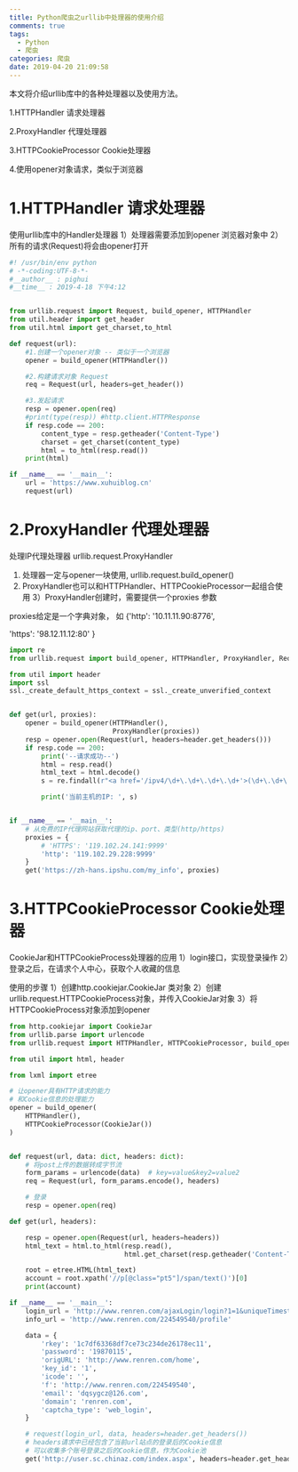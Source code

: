 ```yaml
---
title: Python爬虫之urllib中处理器的使用介绍
comments: true
tags:
  - Python
  - 爬虫
categories: 爬虫
date: 2019-04-20 21:09:58
---
```



本文将介绍urllib库中的各种处理器以及使用方法。

1.HTTPHandler 请求处理器

2.ProxyHandler 代理处理器

3.HTTPCookieProcessor Cookie处理器

4.使用opener对象请求，类似于浏览器

<!--more-->

# 1.HTTPHandler 请求处理器

使用urllib库中的Handler处理器
1）处理器需要添加到opener 浏览器对象中
2）所有的请求(Request)将会由opener打开

```python
#! /usr/bin/env python
# -*-coding:UTF-8-*-
#__author__ : pighui
#__time__ : 2019-4-18 下午4:12


from urllib.request import Request, build_opener, HTTPHandler
from util.header import get_header
from util.html import get_charset,to_html

def request(url):
    #1.创建一个opener对象 -- 类似于一个浏览器
    opener = build_opener(HTTPHandler())

    #2.构建请求对象 Request
    req = Request(url, headers=get_header())

    #3.发起请求
    resp = opener.open(req)
    #print(type(resp)) #http.client.HTTPResponse
    if resp.code == 200:
        content_type = resp.getheader('Content-Type')
        charset = get_charset(content_type)
        html = to_html(resp.read())
    print(html)

if __name__ == '__main__':
    url = 'https://www.xuhuiblog.cn'
    request(url)
```

# 2.ProxyHandler 代理处理器

处理IP代理处理器 urllib.request.ProxyHandler
1) 处理器一定与opener一块使用, urllib.request.build_opener()
2) ProxyHandler也可以和HTTPHandler、HTTPCookieProcessor一起组合使用
3）ProxyHandler创建时，需要提供一个proxies 参数

proxies给定是一个字典对象， 如
{'http': '10.11.11.90:8776',

'https': '98.12.11.12:80' }

```python
import re
from urllib.request import build_opener, HTTPHandler, ProxyHandler, Request

from util import header
import ssl
ssl._create_default_https_context = ssl._create_unverified_context


def get(url, proxies):
    opener = build_opener(HTTPHandler(),
                          ProxyHandler(proxies))
    resp = opener.open(Request(url, headers=header.get_headers()))
    if resp.code == 200:
        print('--请求成功--')
        html = resp.read()
        html_text = html.decode()
        s = re.findall(r"<a href='/ipv4/\d+\.\d+\.\d+\.\d+'>(\d+\.\d+\.\d+\.\d+)</a>", html_text)

        print('当前主机的IP: ', s)


if __name__ == '__main__':
    # 从免费的IP代理网站获取代理的ip、port、类型(http/https)
    proxies = {
        # 'HTTPS': '119.102.24.141:9999'
        'http': '119.102.29.228:9999'
    }
    get('https://zh-hans.ipshu.com/my_info', proxies)
```



# 3.HTTPCookieProcessor Cookie处理器

CookieJar和HTTPCookieProcess处理器的应用
1）login接口，实现登录操作
2）登录之后，在请求个人中心，获取个人收藏的信息

使用的步骤
1）创建http.cookiejar.CookieJar  类对象
2）创建urllib.request.HTTPCookieProcess对象，并传入CookieJar对象
3）将HTTPCookieProcess对象添加到opener

```python
from http.cookiejar import CookieJar
from urllib.parse import urlencode
from urllib.request import HTTPHandler, HTTPCookieProcessor, build_opener, Request

from util import html, header

from lxml import etree

# 让opener具有HTTP请求的能力
# 和Cookie信息的处理能力
opener = build_opener(
    HTTPHandler(),
    HTTPCookieProcessor(CookieJar())
)


def request(url, data: dict, headers: dict):
    # 将post上传的数据转成字节流
    form_params = urlencode(data)  # key=value&key2=value2
    req = Request(url, form_params.encode(), headers)

    # 登录
    resp = opener.open(req)

def get(url, headers):

    resp = opener.open(Request(url, headers=headers))
    html_text = html.to_html(resp.read(),
                             html.get_charset(resp.getheader('Content-Type')))

    root = etree.HTML(html_text)
    account = root.xpath('//p[@class="pt5"]/span/text()')[0]
    print(account)

if __name__ == '__main__':
    login_url = 'http://www.renren.com/ajaxLogin/login?1=1&uniqueTimestamp=20182122180'
    info_url = 'http://www.renren.com/224549540/profile'

    data = {
        'rkey': '1c7df63368df7ce73c234de26178ec11',
        'password': '19870115',
        'origURL': 'http://www.renren.com/home',
        'key_id': '1',
        'icode': '',
        'f': 'http://www.renren.com/224549540',
        'email': 'dqsygcz@126.com',
        'domain': 'renren.com',
        'captcha_type': 'web_login',
    }

    # request(login_url, data, headers=header.get_headers())
    # headers请求中已经包含了当前url站点的登录后的Cookie信息
    # 可以收集多个账号登录之后的Cookie信息，作为Cookie池
    get('http://user.sc.chinaz.com/index.aspx', headers=header.get_headers())
```

